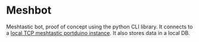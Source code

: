 Meshbot
=======

Meshtastic bot, proof of concept using the python CLI library.
It connects to a [local TCP meshtastic portduino instance](https://meshtastic.org/docs/software/linux-native/). It also stores data in a local DB.

